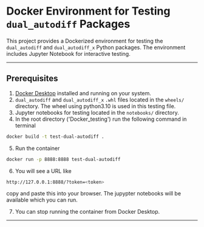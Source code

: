 # Docker Environment for Testing `dual_autodiff` Packages

This project provides a Dockerized environment for testing the `dual_autodiff` and `dual_autodiff_x` Python packages. The environment includes Jupyter Notebook for interactive testing.

---

## Prerequisites

1. [Docker Desktop](https://www.docker.com/products/docker-desktop) installed and running on your system.
2. `dual_autodiff` and `dual_autodiff_x` `.whl` files located in the `wheels/` directory. The wheel using python3.10 is used in this testing file. 
3. Jupyter notebooks for testing located in the `notebooks/` directory.
4. In the root directory ('Docker_testing') run the following command in terminal
```bash
docker build -t test-dual-autodiff .
```
5. Run the container
```bash
docker run -p 8888:8888 test-dual-autodiff
```
6. You will see a URL like 
```bash
http://127.0.0.1:8888/?token=<token>
```
copy and paste this into your browser. The jupypter notebooks will be available which you can run.

7. You can stop running the container from Docker Desktop.
---

